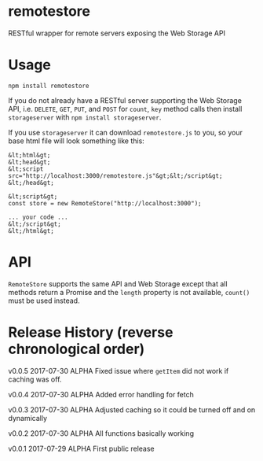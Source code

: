 # remotestore
RESTful wrapper for remote servers exposing the Web Storage API

# Usage

`npm install remotestore`

If you do not already have a RESTful server supporting the Web Storage API, i.e. `DELETE`, `GET`, `PUT`, and `POST` for `count`, `key` method calls then install `storageserver` with `npm install storageserver`.

If you use `storageserver` it can download `remotestore.js` to you, so your base html file will look something like this:

```
&lt;html&gt;
&lt;head&gt;
&lt;script src="http://localhost:3000/remotestore.js"&gt;&lt;/script&gt;
&lt;/head&gt;

&lt;script&gt;
const store = new RemoteStore("http://localhost:3000");

... your code ...
&lt;/script&gt;
&lt;/html&gt;
```

# API

`RemoteStore` supports the same API and Web Storage except that all methods return a Promise and the `length` property is not available, `count()` must be used instead.


# Release History (reverse chronological order)

v0.0.5 2017-07-30 ALPHA Fixed issue where `getItem` did not work if caching was off.

v0.0.4 2017-07-30 ALPHA Added error handling for fetch

v0.0.3 2017-07-30 ALPHA Adjusted caching so it could be turned off and on dynamically

v0.0.2 2017-07-30 ALPHA All functions basically working

v0.0.1 2017-07-29 ALPHA First public release